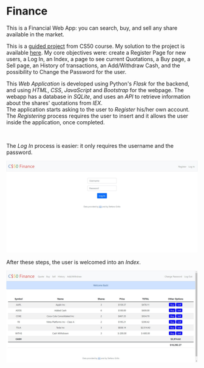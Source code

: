 # Finance
This is a Financial Web App: you can search, buy, and sell any share available in the market.

This is a [guided project](https://cs50.harvard.edu/x/2022/psets/9/finance/) from CS50 course. My solution to the project is available [here](https://github.com/stefanogrillo/CS50-s-Introduction-to-Computer-Science-2021-2022/tree/main/pset9/finance). My core objectives were: create a Register Page for new users, a Log In, an Index, a page to see current Quotations, a Buy page, a Sell page, an History of transactions, an Add/Withdraw Cash, and the possibility to Change the Password for the user. 

This <i>Web Application</i> is developed using Python's <i>Flask</i> for the backend, and using <i>HTML</i>, <i>CSS</i>, <i>JavaScript</i> and <i>Bootstrap</i> for the webpage. The webapp has a database in <i>SQLite</i>, and uses an <i>API</i> to retrieve information about the shares' quotations from <i>IEX</i>.<br>
The application starts asking to the user to <i>Register</i> his/her own account. The <i>Registering</i> process requires the user to insert and it allows the user inside the application, once completed.

![]()

The <i>Log In</i> process is easier: it only requires the username and the password.

![](https://github.com/stefanogrillo/Finance/blob/2f50b2816f9b24987c184d2741b81677de43bfc5/login.png)

After these steps, the user is welcomed into an <i>Index</i>.

![](https://github.com/stefanogrillo/Finance/blob/2f50b2816f9b24987c184d2741b81677de43bfc5/home.png)
